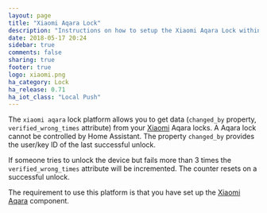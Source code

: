 ```yaml
---
layout: page
title: "Xiaomi Aqara Lock"
description: "Instructions on how to setup the Xiaomi Aqara Lock within Home Assistant."
date: 2018-05-17 20:24
sidebar: true
comments: false
sharing: true
footer: true
logo: xiaomi.png
ha_category: Lock
ha_release: 0.71
ha_iot_class: "Local Push"
---
```



The `xiaomi aqara` lock platform allows you to get data (`changed_by` property, `verified_wrong_times` attribute) from your [Xiaomi](http://www.mi.com/en/) Aqara locks.
A Aqara lock cannot be controlled by Home Assistant. The property `changed_by` provides the user/key ID of the last successful unlock.

If someone tries to unlock the device but fails more than 3 times the `verified_wrong_times` attribute will be incremented. The counter resets on a successful unlock.

The requirement to use this platform is that you have set up the [Xiaomi Aqara](/components/xiaomi_aqara/) component.


